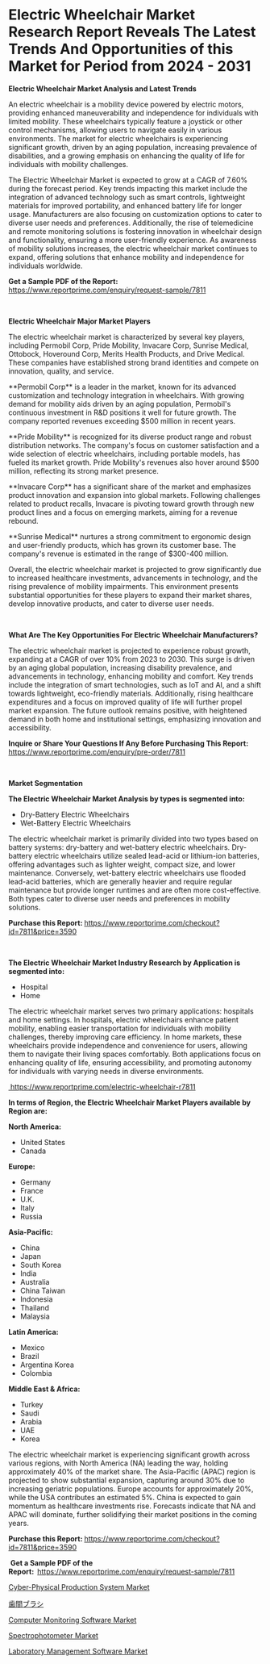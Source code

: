 <p><h1>Electric Wheelchair Market Research Report Reveals The Latest Trends And Opportunities of this Market for Period from 2024 - 2031</h1></p><p><strong>Electric Wheelchair Market Analysis and Latest Trends</strong></p>
<p><p>An electric wheelchair is a mobility device powered by electric motors, providing enhanced maneuverability and independence for individuals with limited mobility. These wheelchairs typically feature a joystick or other control mechanisms, allowing users to navigate easily in various environments. The market for electric wheelchairs is experiencing significant growth, driven by an aging population, increasing prevalence of disabilities, and a growing emphasis on enhancing the quality of life for individuals with mobility challenges. </p><p>The Electric Wheelchair Market is expected to grow at a CAGR of 7.60% during the forecast period. Key trends impacting this market include the integration of advanced technology such as smart controls, lightweight materials for improved portability, and enhanced battery life for longer usage. Manufacturers are also focusing on customization options to cater to diverse user needs and preferences. Additionally, the rise of telemedicine and remote monitoring solutions is fostering innovation in wheelchair design and functionality, ensuring a more user-friendly experience. As awareness of mobility solutions increases, the electric wheelchair market continues to expand, offering solutions that enhance mobility and independence for individuals worldwide.</p></p>
<p><strong>Get a Sample PDF of the Report:&nbsp;</strong> <a href="https://www.reportprime.com/enquiry/request-sample/7811?utm_campaign=1105&utm_medium=2&utm_source=Github&utm_content=ia&utm_term=28112024&utm_id=electric-wheelchair">https://www.reportprime.com/enquiry/request-sample/7811</a></p>
<p>&nbsp;</p>
<p><strong>Electric Wheelchair Major Market Players</strong></p>
<p><p>The electric wheelchair market is characterized by several key players, including Permobil Corp, Pride Mobility, Invacare Corp, Sunrise Medical, Ottobock, Hoveround Corp, Merits Health Products, and Drive Medical. These companies have established strong brand identities and compete on innovation, quality, and service.</p><p>**Permobil Corp** is a leader in the market, known for its advanced customization and technology integration in wheelchairs. With growing demand for mobility aids driven by an aging population, Permobil's continuous investment in R&D positions it well for future growth. The company reported revenues exceeding $500 million in recent years.</p><p>**Pride Mobility** is recognized for its diverse product range and robust distribution networks. The company's focus on customer satisfaction and a wide selection of electric wheelchairs, including portable models, has fueled its market growth. Pride Mobility's revenues also hover around $500 million, reflecting its strong market presence.</p><p>**Invacare Corp** has a significant share of the market and emphasizes product innovation and expansion into global markets. Following challenges related to product recalls, Invacare is pivoting toward growth through new product lines and a focus on emerging markets, aiming for a revenue rebound.</p><p>**Sunrise Medical** nurtures a strong commitment to ergonomic design and user-friendly products, which has grown its customer base. The company's revenue is estimated in the range of $300-400 million.</p><p>Overall, the electric wheelchair market is projected to grow significantly due to increased healthcare investments, advancements in technology, and the rising prevalence of mobility impairments. This environment presents substantial opportunities for these players to expand their market shares, develop innovative products, and cater to diverse user needs.</p></p>
<p>&nbsp;</p>
<p><strong>What Are The Key Opportunities For Electric Wheelchair Manufacturers?</strong></p>
<p><p>The electric wheelchair market is projected to experience robust growth, expanding at a CAGR of over 10% from 2023 to 2030. This surge is driven by an aging global population, increasing disability prevalence, and advancements in technology, enhancing mobility and comfort. Key trends include the integration of smart technologies, such as IoT and AI, and a shift towards lightweight, eco-friendly materials. Additionally, rising healthcare expenditures and a focus on improved quality of life will further propel market expansion. The future outlook remains positive, with heightened demand in both home and institutional settings, emphasizing innovation and accessibility.</p></p>
<p><strong>Inquire or Share Your Questions If Any Before Purchasing This Report:</strong> <a href="https://www.reportprime.com/enquiry/pre-order/7811?utm_campaign=1105&utm_medium=2&utm_source=Github&utm_content=ia&utm_term=28112024&utm_id=electric-wheelchair">https://www.reportprime.com/enquiry/pre-order/7811</a></p>
<p>&nbsp;</p>
<p><strong>Market Segmentation</strong></p>
<p><strong>The Electric Wheelchair Market Analysis by types is segmented into:</strong></p>
<p><ul><li>Dry-Battery Electric Wheelchairs</li><li>Wet-Battery Electric Wheelchairs</li></ul></p>
<p><p>The electric wheelchair market is primarily divided into two types based on battery systems: dry-battery and wet-battery electric wheelchairs. Dry-battery electric wheelchairs utilize sealed lead-acid or lithium-ion batteries, offering advantages such as lighter weight, compact size, and lower maintenance. Conversely, wet-battery electric wheelchairs use flooded lead-acid batteries, which are generally heavier and require regular maintenance but provide longer runtimes and are often more cost-effective. Both types cater to diverse user needs and preferences in mobility solutions.</p></p>
<p><strong>Purchase this Report:&nbsp;</strong><a href="https://www.reportprime.com/checkout?id=7811&price=3590&utm_campaign=1105&utm_medium=2&utm_source=Github&utm_content=ia&utm_term=28112024&utm_id=electric-wheelchair">https://www.reportprime.com/checkout?id=7811&price=3590</a></p>
<p>&nbsp;</p>
<p><strong>The Electric Wheelchair Market Industry Research by Application is segmented into:</strong></p>
<p><ul><li>Hospital</li><li>Home</li></ul></p>
<p><p>The electric wheelchair market serves two primary applications: hospitals and home settings. In hospitals, electric wheelchairs enhance patient mobility, enabling easier transportation for individuals with mobility challenges, thereby improving care efficiency. In home markets, these wheelchairs provide independence and convenience for users, allowing them to navigate their living spaces comfortably. Both applications focus on enhancing quality of life, ensuring accessibility, and promoting autonomy for individuals with varying needs in diverse environments.</p></p>
<p><a href="https://www.reportprime.com/electric-wheelchair-r7811?utm_campaign=1105&utm_medium=2&utm_source=Github&utm_content=ia&utm_term=28112024&utm_id=electric-wheelchair">&nbsp;https://www.reportprime.com/electric-wheelchair-r7811</a></p>
<p><strong>In terms of Region, the Electric Wheelchair Market Players available by Region are:</strong></p>
<p>
    <p> <strong> North America: </strong>
        <ul>
            <li>United States</li>
            <li>Canada</li>
        </ul>
        </p> 
    <p> <strong> Europe: </strong>
        <ul>
            <li>Germany</li>
            <li>France</li>
            <li>U.K.</li>
            <li>Italy</li>
            <li>Russia</li>
        </ul>
        </p> 
    <p> <strong> Asia-Pacific: </strong>
        <ul>
            <li>China</li>
            <li>Japan</li>
            <li>South Korea</li>
            <li>India</li>
            <li>Australia</li>
            <li>China Taiwan</li>
            <li>Indonesia</li>
            <li>Thailand</li>
            <li>Malaysia</li>
        </ul>
        </p> 
    <p> <strong> Latin America: </strong>
        <ul>
            <li>Mexico</li>
            <li>Brazil</li>
            <li>Argentina Korea</li>
            <li>Colombia</li>
        </ul>
        </p> 
    <p> <strong> Middle East & Africa: </strong>
        <ul>
            <li>Turkey</li>
            <li>Saudi</li>
            <li>Arabia</li>
            <li>UAE</li>
            <li>Korea</li>
        </ul>
    </p>
    </p>
<p><p>The electric wheelchair market is experiencing significant growth across various regions, with North America (NA) leading the way, holding approximately 40% of the market share. The Asia-Pacific (APAC) region is projected to show substantial expansion, capturing around 30% due to increasing geriatric populations. Europe accounts for approximately 20%, while the USA contributes an estimated 5%. China is expected to gain momentum as healthcare investments rise. Forecasts indicate that NA and APAC will dominate, further solidifying their market positions in the coming years.</p></p>
<p><strong>Purchase this Report: </strong><a href="https://www.reportprime.com/checkout?id=7811&price=3590&utm_campaign=1105&utm_medium=2&utm_source=Github&utm_content=ia&utm_term=28112024&utm_id=electric-wheelchair">https://www.reportprime.com/checkout?id=7811&price=3590</a></p>
<p>&nbsp;<strong>Get a Sample PDF of the Report:&nbsp;&nbsp;</strong><a href="https://www.reportprime.com/enquiry/request-sample/7811?utm_campaign=1105&utm_medium=2&utm_source=Github&utm_content=ia&utm_term=28112024&utm_id=electric-wheelchair">https://www.reportprime.com/enquiry/request-sample/7811</a></p>
<p><strong></strong></p>
<p><p><a href="https://issuu.com/reportprime-2/docs/cyber-physical-production-system-ma_c5b75b8c5ae78b?utm_campaign=1105&utm_medium=2&utm_source=Github&utm_content=ia&utm_term=28112024&utm_id=electric-wheelchair">Cyber-Physical Production System Market</a></p><p><a href="https://github.com/lababdou/Market-Research-Report-List-6/blob/main/366740825544.md?utm_campaign=1105&utm_medium=2&utm_source=Github&utm_content=ia&utm_term=28112024&utm_id=electric-wheelchair">歯間ブラシ</a></p><p><a href="https://www.linkedin.com/pulse/detailed-insights-competitive-landscape-computer-monitoring-ncjcc?utm_campaign=1105&utm_medium=2&utm_source=Github&utm_content=ia&utm_term=28112024&utm_id=electric-wheelchair">Computer Monitoring Software Market</a></p><p><a href="https://github.com/NorbertYates/Market-Research-Report-List-7/blob/main/spectrophotometer-market.md?utm_campaign=1105&utm_medium=2&utm_source=Github&utm_content=ia&utm_term=28112024&utm_id=electric-wheelchair">Spectrophotometer Market</a></p><p><a href="https://www.linkedin.com/pulse/report-impact-latest-trends-laboratory-management-software-rm6wc?utm_campaign=1105&utm_medium=2&utm_source=Github&utm_content=ia&utm_term=28112024&utm_id=electric-wheelchair">Laboratory Management Software Market</a></p></p>